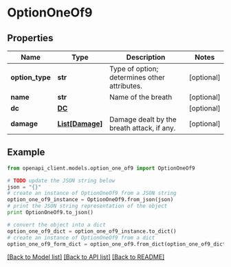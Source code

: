 # OptionOneOf9


## Properties
Name | Type | Description | Notes
------------ | ------------- | ------------- | -------------
**option_type** | **str** | Type of option; determines other attributes. | [optional] 
**name** | **str** | Name of the breath | [optional] 
**dc** | [**DC**](DC.md) |  | [optional] 
**damage** | [**List[Damage]**](Damage.md) | Damage dealt by the breath attack, if any. | [optional] 

## Example

```python
from openapi_client.models.option_one_of9 import OptionOneOf9

# TODO update the JSON string below
json = "{}"
# create an instance of OptionOneOf9 from a JSON string
option_one_of9_instance = OptionOneOf9.from_json(json)
# print the JSON string representation of the object
print OptionOneOf9.to_json()

# convert the object into a dict
option_one_of9_dict = option_one_of9_instance.to_dict()
# create an instance of OptionOneOf9 from a dict
option_one_of9_form_dict = option_one_of9.from_dict(option_one_of9_dict)
```
[[Back to Model list]](../README.md#documentation-for-models) [[Back to API list]](../README.md#documentation-for-api-endpoints) [[Back to README]](../README.md)


